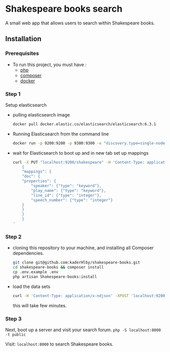 # Shakespeare books search

A small web app that allows users to search within Shakespeare books.

## Installation

### Prerequisites

* To run this project, you must have :
    *    [php](http://php.net/manual/en/install.php)
    *    [composer](https://getcomposer.org/download/)
    *    [docker](https://docs.docker.com/install/)

### Step 1
Setup elasticsearch
    
- pulling elasticsearch image
    ```bash
    docker pull docker.elastic.co/elasticsearch/elasticsearch:6.3.1
    ```

- Running Elasticsearch from the command line

    ```bash
    docker run -p 9200:9200 -p 9300:9300 -e "discovery.type=single-node" docker.elastic.co/elasticsearch/elasticsearch:6.3.1
    ```

- wait for Elasticsearch to boot up and in new tab set up mappings
    ```bash
    curl -X PUT "localhost:9200/shakespeare" -H 'Content-Type: application/json' -d'
        {
        "mappings": {
        "doc": {
        "properties": {
            "speaker": {"type": "keyword"},
            "play_name": {"type": "keyword"},
            "line_id": {"type": "integer"},
            "speech_number": {"type": "integer"}
        }
        }
        }
        }
    '
    ```

### Step 2
- cloning this repository to your machine, and installing all Composer dependencies.

    ```bash
    git clone git@github.com:kaderHlby/shakespeare-books.git
    cd shakespeare-books && composer install
    cp .env.example .env
    php artisan Shakespeare-books:install
    ```

- load the data sets
    ```bash
    curl -H 'Content-Type: application/x-ndjson' -XPOST 'localhost:9200/shakespeare/doc/_bulk?pretty' --data-binary @shakespeare_6.0.json
    ```
    this will take few minutes.

### Step 3
Next, boot up a server and visit your search forum.
    ```
    php -S localhost:8000 -t public
    ```

Visit: `localhost:8000` to search Shakespeare books.